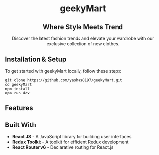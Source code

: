 <div align="center">
    <h1 align="center">geekyMart</h1>
    <h2 align="center">Where Style Meets Trend</h2>
    <p align="center">Discover the latest fashion trends and elevate your wardrobe with our exclusive collection of new clothes.</p>
</div>

## **Installation & Setup**

To get started with geekyMart locally, follow these steps:

    git clone https://github.com/yashas8197/geekyMart.git
    cd geekyMart
    npm install
    npm run dev

## **Features**

## **Built With**

- **React JS** - A JavaScript library for building user interfaces
- **Redux Toolkit** - A toolkit for efficient Redux development
- **React Router v6** - Declarative routing for React.js
